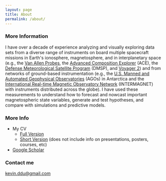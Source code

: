 ```yaml
---
layout: page
title: About
permalink: /about/
---
```


<head>
  <meta property="og:title" content="Krbnite Blog" />
  <meta property="og:type" content="Website" />
  <meta property="og:url" content="https://krbnite.github.io/about/" />
  <meta property="og:image"   content="https://raw.githubusercontent.com/krbnite/krbnite.github.io/master/images/krbn.gif" />
  <meta property="og:description" content="Welcome to my blog!" />
</head>


### More Information
I have over a decade of experience analyzing and visually exploring data sets
from a diverse range of instruments on board multiple spacecraft
missions in Earth's ionosphere, magnetosphere, and in interplanetary space
(e.g., the [Van Allen Probes](https://www.nasa.gov/van-allen-probes), 
the [Advanced Composition Explorer](http://www.srl.caltech.edu/ACE/) (ACE),
the [Defense Meteorological Satellite Program](https://catalog.data.gov/dataset/defense-meteorological-satellite-program-dmsp-space-weather-sensors) (DMSP), 
and [Voyager 2](http://voyager.jpl.nasa.gov/)) 
and from networks of ground-based instrumentation (e.g., the [U.S. Manned and
Automated Geophysical Observatories](http://www.sienageospace.dreamhosters.com/) (AGOs) 
in Antarctica and the
[International Real-time Magnetic Observatory Network](http://www.intermagnet.org/) (INTERMAGNET) with
instruments distributed across the globe).  I have used these
measurements to understand how to forecast and nowcast important
magnetospheric state variables, generate and test hypotheses, and
compare with simulations and predictive models.

### More Info
* My CV
  - [Full Version](https://github.com/krbnite/CV/blob/master/Full%20Version/Kevin-Urban-Full-CV.pdf)
  - [Short Version](https://github.com/krbnite/CV/blob/master/Short%20Version/Kevin-Urban-Summary-CV.pdf) (does not include info on presentations, posters, courses, etc)
* [Google Scholar](https://scholar.google.com/citations?user=KTLuoQkAAAAJ&hl=en)

### Contact me

[kevin.ddu@gmail.com](mailto:kevin.ddu@gmail.com)

